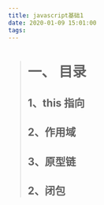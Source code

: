 ```yaml
---
title: javascript基础1
date: 2020-01-09 15:01:00
tags:
---
```


> # 一、 目录
>
> ## 1、this 指向
>
> ## 2、作用域
>
> ## 3、原型链
>
> ## 2、闭包
